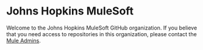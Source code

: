 # Johns Hopkins MuleSoft

Welcome to the Johns Hopkins MuleSoft GitHub organization. If you believe that you need access to repositories in this organization, please contact the [Mule Admins](mailto:muleadmins@jhu.edu).
